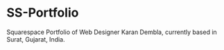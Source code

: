 # SS-Portfolio
Squarespace Portfolio of Web Designer Karan Dembla, currently based in Surat, Gujarat, India.

